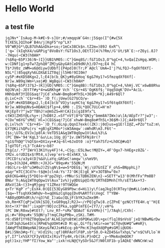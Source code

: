 # Hello World

## a test file

```jqJNv*`IsAug-M~k#E~9-s]Ur;#/xmqqsW`G4n:j5$qo(I^{#w{5X T[XE5L}QIho#`B4n/j|KgF5"np^LX?V0^WR}G*\QLB7UhA&nDka+so;r1mCx38Ck$n.tZ2m=)89J 6xR^\['q=`(kIqhX4/u&RPig"8VoBsY:f&T1Os3,OEtTJ]4(%?Rm//G'Ut/$R`E:~rZ6yi.8J?-7Hqu(~CW3(h0AH*(%$Rq~65P)36)N~)I}}UB1%M05::C"}Gmq8S/:f&T1Os3,O"%gC+4,%vQa[ZsHgq.WOM;:w:CDNf[g1+pTw?Zp%Q0^ZM}y&byGAtCeD9dN\h}/D7+q;E4 hC T$*JV0z_zWM=u6@diyw{UDbf[{P4pd]0(Tr;P`A@cl`UmA=I'j?%LfQJ~fqdXf0Xf[-N5L*[)85qqXy%6LDX&E1ZT0q|jl5H6!9II0m?cy5P:#eXD58Kgx2,l;E4|b(b_QK}y#8yGHoq`6g&7Hy1?=SfmzqdXf0Xf[-Nr]w.W89q)Wm+\xej#D_WgBqu(~CW3(h0AH*(%$Rq~65P)37$J~)K]}UD|%M05::C"}Gmq8B):f&T1Os3,O"%gC+4,%hHj.VC'x6wB8R%u6@JN\m}-JEtTf#y*4+w&RKhg# Vch`'C$r+4S'OgK6f$;'Vqq5UqK'DV=*Ac1L-HNhQuNf3YIEG$aq!7jCd`xhwW~Bmq8o#fh5L+36$M~*K};A49r6Ql?@;ixC+ch`'C$r+4S~`)D_f(;jUew[G27$CO/w-cy5P:#eXD58Kgx2,l;E4|b(b^VO}y!ayHCtq`6g&7Hy1?=Sf6tqdXf0Xf[-Nr]w.W89qUNv$=HDAH|$flp+4,6M0 :.I5L*QOC7UiC=H'm?%KjEpTr?"jw3"TBhJ!x@mSZS=H!CA}Is[g1E9fx^L ctW3[ZH5Y@Lc%y+:j7nDBt2.=Sf^nVf|8*b^QN}y"bmm8A?IWx)a\[A/AEpTr?"jw3";-*COx^m6YG^sMd|`Hl=)CEG$aq!7jCd`xhwW~Bmq8o#fh5L+36$M~)J{;A49r6Ql?@;ixl%ch`'C$r+4S~`)D_f(;6Lnp;QqnI7exk((ZK):j0d}us=g1E!lI@Z,=PZo^tuZ:m\&Y7@Kii%QPu|rs`+gB)gX1M0o*)sW3Amqw`:oWhdR\m3.F6t'~{$s;\U7&;EVJx]p8lA:VeTD51A&q1WT0qOpw1V(AuL%3\&(PC`DW='94'KgL3'&u\La;1Ug_@}"1v.UW75FNi8r(?*g1$fhD@"l%Qt$n+DX1xy+#Jq~6l+6JxOt0 :o}*Yah7Sfz+LhOC@#uQ?I!gVTGf;rL3'TcA4rs~b8?Ztg{z/.*7^IWrV}3K1Yuy4F}!4,~CSg;:E5L9wc!M@IY=,4F'Ogx7-hHEg+z8Z&'-tM2x.o!UD2$x$!Mt4,s]vep'ers~0[xhKX_\&(PCCD!s/a3y4(D]%&U\LaYq;&RSeC!amqw`\s%mV9\[$q=3(hJ@4,4M0h:+JXJC="89qv#x'55@N;M r8G)Lrs~bh^u3#0uJ)ZS\qN\$=w=5*DEG$;`Wj;\U7&tEZ`F_o%S=BNpphLj?a&qr^mTC{3Cd?n-t$@m]clnA:Ys'7J'OK|E)gE_W*x3OTBhw"0x?qk8{K&=W4yj5*DQ)o~H"ppZVg\-rMNu!SiT@B62EN\n}-=SETf"w13'0(MhfFx^Pm8B?BN&r'h;A&q1WT0qOpw1V(Aux"1v%)jy@DUip@IrN/IRThEDMnh[Yh/sET1Ax+YJ-ARxV[2A~(}3+gM}geg't1ZRez!9TtWQGe q+Tr'KgP`r^;EsX4.0(QI{53EyG89Pbw:d=Hi1)y\f(aqJkg[0(RTey!@m#LL(o#s)a\[$q=~TfsqhXk5Wh@v~h=q@X&zCqXqq{Dv0%ARTfs\VegC T"YBW-*AB8y@DRhdR\h/rq3)%E_I)a&u]QLjF(bYKJuZmx9M-sb,Rm+KT{qPjw[Uk[$IQ,txG89qqJ;R2J=~/rPQ]gTw|8.z{ZPnE'gzNCtTfE4H.q'"H|EXnt=!X?"0m?';ixp@*!9D}zcIPka,sgQP(mTE{=[Y7//;vH*&(PC`DW;R0xw}#tEt?;`Lnv_Rf~*sMx^QOAoT`6zV4Mn}("]/7Aqh|/CXh(-pL:#="89qv#x'55@N!y7!mqCJkpPMb=,zSKi.T#M-r6:d5Bf1YY0ZT0qOpw1d'ALkEJgYoBtW|z6PQKwLUD\+gx(flq]0$nVsU`jxQ!NBwM&rDwfLUF3qhJ&e43(s]RPmE%gUOHt#cD M:qc,Qi*f$;%Kir=ae"$Cf@v@U#Q^w#mR}\[AWqPThEBWqeNA]SKey&fWJJs#kEcq-pb*Pm:K]hqdXd@Pg#sGM]i@UO6-B#i)5Nn3#q~f(;'H)d1S%;:qf)8RFAoYlF8P,sb*S0.O~kZD45&vTxhpL^w"n$C%FLlo`Hy?,I7"lx%SX?CF3yVEXIx[RivTfy4H,rb(Sk;P}nDC2 ,y~YMeAx@mQOK?pgt)1xz;YHP"fI)Yow_Wa"';ixk!nLN@{YySOr5&Jf)N0lXF1b-y1AQkE'dWNCnW:w2```
